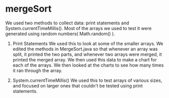 # mergeSort

We used two methods to collect data: print statements and System.currentTimeMillis(). Most of the
arrays we used to test it were generated using random numbers( Math.random() ).

1. Print Statements
	We used this to look at some of the smaller arrays. We edited the methods in MergeSort.java so
	that whenever an array was split, it printed the two parts, and whenever two arrays were merged,
	it printed the merged array. We then used this data to make a chart for each of the arrays. We 
	then looked at the charts to see how many times it ran through the array.
	
2. System.currentTimeMillis()
	We used this to test arrays of various sizes, and focused on larger ones that couldn't be tested
	using print statements. 